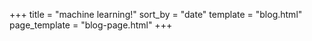 +++
title = "machine learning!"
sort_by = "date"
template = "blog.html"
page_template = "blog-page.html"
+++

